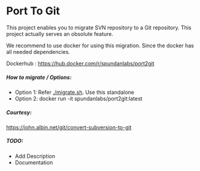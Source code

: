 # Port To Git
This project enables you to migrate SVN repository to a Git repository. This project actually serves an obsolute feature. 

We recommend to use docker for using this migration. Since the docker has all needed dependencies.

Dockerhub : https://hub.docker.com/r/spundanlabs/port2git

##### How to migrate / Options:
- Option 1: Refer [./migrate.sh](./migrate.sh). Use this standalone
- Option 2: docker run -it spundanlabs/port2git:latest



##### Courtesy:
https://john.albin.net/git/convert-subversion-to-git

##### TODO:
- Add Description
- Documentation